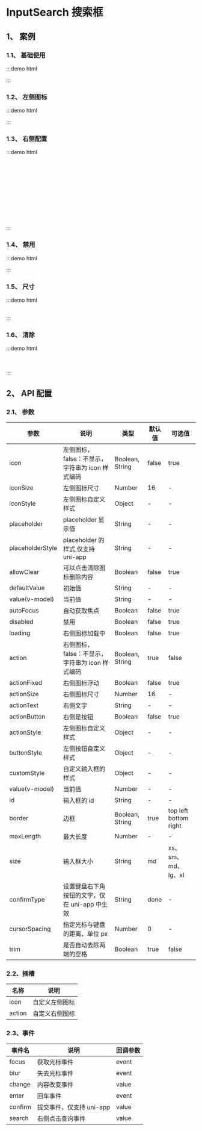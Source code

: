 # InputSearch 搜索框

## 1、 案例

### 1.1、 基础使用

:::demo html

<div>
    <mb-input-search placeholder="请输入内容"/>
</div>
:::

### 1.2、 左侧图标

:::demo html

<div>
    <mb-input-search icon placeholder="请输入内容"/>
</div>
:::

### 1.3、 右侧配置

:::demo html

<div>
    <mb-input-search actionText="搜索" placeholder="请输入内容"/>
    <br/>
    <br/>
    <mb-input-search :action="false" actionText="搜索" placeholder="请输入内容"/>
    <br/>
    <br/>
    <mb-input-search actionFixed placeholder="请输入内容"/>
    <br/>
    <br/>
    <mb-input-search actionButton placeholder="请输入内容"/>
    <br/>
    <br/>
    <mb-input-search loading placeholder="请输入内容"/>
    <br/>
    <br/>
    <mb-input-search loading actionButton :actionSize="18" placeholder="请输入内容"/>
</div>
:::

### 1.4、 禁用

:::demo html

<div>
    <mb-input-search disabled placeholder="请输入内容"/>
    <mb-input-search disabled actionButton placeholder="请输入内容"/>
</div>
:::

### 1.5、 尺寸

:::demo html

<div>
    <mb-input-search size="xs" placeholder="请输入内容"/>&nbsp;&nbsp;
    <mb-input-search size="sm" placeholder="请输入内容"/>&nbsp;&nbsp;
    <mb-input-search size="md" placeholder="请输入内容"/>&nbsp;&nbsp;
    <mb-input-search size="lg" placeholder="请输入内容"/>&nbsp;&nbsp;
    <mb-input-search size="xl" placeholder="请输入内容"/>
</div>
:::

### 1.6、 清除

:::demo html

<div>
    <mb-input-search allowClear placeholder="请输入内容"/>
    <br/>
    <br/>
    <mb-input-search allowClear actionFixed placeholder="请输入内容"/>
</div>
:::

## 2、 API 配置

### 2.1、 参数

| 参数             | 说明                                            | 类型            | 默认值 | 可选值                |
| ---------------- | ----------------------------------------------- | --------------- | ------ | --------------------- |
| icon             | 左侧图标，false：不显示，字符串为 icon 样式编码 | Boolean, String | false  | true                  |
| iconSize         | 左侧图标尺寸                                    | Number          | 16     | -                     |
| iconStyle        | 左侧图标自定义样式                              | Object          | -      | -                     |
| placeholder      | placeholder 显示值                              | String          | -      | -                     |
| placeholderStyle | placeholder 的样式,仅支持 uni-app               | String          | -      | -                     |
| allowClear       | 可以点击清除图标删除内容                        | Boolean         | false  | true                  |
| defaultValue     | 初始值                                          | String          | -      | -                     |
| value(v-model)   | 当前值                                          | String          | -      | -                     |
| autoFocus        | 自动获取焦点                                    | Boolean         | false  | true                  |
| disabled         | 禁用                                            | Boolean         | false  | true                  |
| loading          | 右侧图标加载中                                  | Boolean         | false  | true                  |
| action           | 右侧图标，false：不显示，字符串为 icon 样式编码 | Boolean, String | true   | false                 |
| actionFixed      | 右侧图标浮动                                    | Boolean         | false  | true                  |
| actionSize       | 右侧图标尺寸                                    | Number          | 16     | -                     |
| actionText       | 右侧文字                                        | String          | -      | -                     |
| actionButton     | 右侧是按钮                                      | Boolean         | false  | true                  |
| actionStyle      | 左侧图标自定义样式                              | Object          | -      | -                     |
| buttonStyle      | 左侧按钮自定义样式                              | Object          | -      | -                     |
| customStyle      | 自定义输入框的样式                              | Object          | -      | -                     |
| value(v-model)   | 当前值                                          | Number          | -      | -                     |
| id               | 输入框的 id                                     | String          | -      | -                     |
| border           | 边框                                            | Boolean, String | true   | top left bottom right |
| maxLength        | 最大长度                                        | Number          | -      | -                     |
| size             | 输入框大小                                      | String          | md     | xs、sm、md、lg、xl    |
| confirmType      | 设置键盘右下角按钮的文字，仅在 uni-app 中生效   | String          | done   | -                     |
| cursorSpacing    | 指定光标与键盘的距离，单位 px                   | Number          | 0      | -                     |
| trim             | 是否自动去除两端的空格                          | Boolean         | true   | false                 |

### 2.2、插槽

| 名称   | 说明           |
| ------ | -------------- |
| icon   | 自定义左侧图标 |
| action | 自定义右侧图标 |

### 2.3、事件

| 事件名  | 说明                     | 回调参数 |
| ------- | ------------------------ | -------- |
| focus   | 获取光标事件             | event    |
| blur    | 失去光标事件             | event    |
| change  | 内容改变事件             | value    |
| enter   | 回车事件                 | event    |
| confirm | 提交事件，仅支持 uni-app | value    |
| search  | 右侧点击查询事件         | value    |
